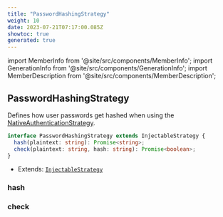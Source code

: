 ```yaml
---
title: "PasswordHashingStrategy"
weight: 10
date: 2023-07-21T07:17:00.085Z
showtoc: true
generated: true
---
```

<!-- This file was generated from the Vendure source. Do not modify. Instead, re-run the "docs:build" script -->
import MemberInfo from '@site/src/components/MemberInfo';
import GenerationInfo from '@site/src/components/GenerationInfo';
import MemberDescription from '@site/src/components/MemberDescription';


## PasswordHashingStrategy

<GenerationInfo sourceFile="packages/core/src/config/auth/password-hashing-strategy.ts" sourceLine="10" packageName="@vendure/core" since="1.3.0" />

Defines how user passwords get hashed when using the <a href='/docs/reference/typescript-api/auth/native-authentication-strategy#nativeauthenticationstrategy'>NativeAuthenticationStrategy</a>.

```ts title="Signature"
interface PasswordHashingStrategy extends InjectableStrategy {
  hash(plaintext: string): Promise<string>;
  check(plaintext: string, hash: string): Promise<boolean>;
}
```
* Extends: <code><a href='/docs/reference/typescript-api/common/injectable-strategy#injectablestrategy'>InjectableStrategy</a></code>



<div className="members-wrapper">

### hash

<MemberInfo kind="method" type="(plaintext: string) => Promise&#60;string&#62;"   />


### check

<MemberInfo kind="method" type="(plaintext: string, hash: string) => Promise&#60;boolean&#62;"   />




</div>
